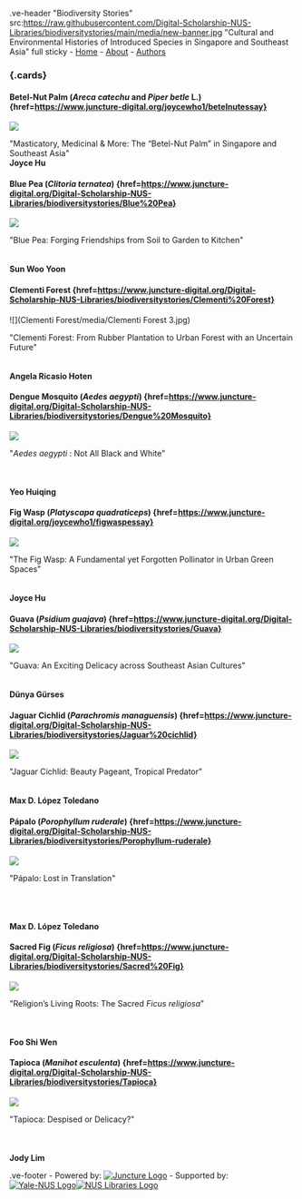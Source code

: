 .ve-header "Biodiversity Stories" src:https://raw.githubusercontent.com/Digital-Scholarship-NUS-Libraries/biodiversitystories/main/media/new-banner.jpg "Cultural and Environmental Histories of Introduced Species in Singapore and Southeast Asia" full sticky
    - [Home](/)
    - [About](/about)
    - [Authors](/authors) 
   
### {.cards}

#### Betel-Nut Palm (*Areca catechu* and *Piper betle* L.) {href=https://www.juncture-digital.org/joycewho1/betelnutessay}

![](https://d3d00swyhr67nd.cloudfront.net/w1200h1200/collection/LSW/RBGM/LSW_RBGM_MN_CD6_583-001.jpg)

"Masticatory, Medicinal & More: The “Betel-Nut Palm” in Singapore and Southeast Asia" 
<br>**Joyce Hu**

#### Blue Pea (*Clitoria ternatea*) {href=https://www.juncture-digital.org/Digital-Scholarship-NUS-Libraries/biodiversitystories/Blue%20Pea}

![](https://upload.wikimedia.org/wikipedia/commons/thumb/6/60/Flower-clitoria-ternatea.png/816px-Flower-clitoria-ternatea.png?20120525102736)

"Blue Pea: Forging Friendships from Soil to Garden to Kitchen"
<br><br><br> **Sun Woo Yoon**

#### Clementi Forest {href=https://www.juncture-digital.org/Digital-Scholarship-NUS-Libraries/biodiversitystories/Clementi%20Forest}

![](Clementi Forest/media/Clementi Forest 3.jpg)

"Clementi Forest: From Rubber Plantation to Urban Forest with an Uncertain Future"
<br><br><br> **Angela Ricasio Hoten**

#### Dengue Mosquito (*Aedes aegypti*) {href=https://www.juncture-digital.org/Digital-Scholarship-NUS-Libraries/biodiversitystories/Dengue%20Mosquito}

![](https://blog.biodiversitylibrary.org/wp-content/uploads/sites/4/2021/06/Campbell_4-768x679.jpg)

"*Aedes aegypti* : Not All Black and White"
<br><br><br><br>**Yeo Huiqing**

#### Fig Wasp (*Platyscapa quadraticeps*) {href=https://www.juncture-digital.org/joycewho1/figwaspessay}

![](http://www.figweb.org/fig_wasps/agaonidae/Agaoninae/Platyscapa/images/Platyscapa_quadraticeps_habitus_lateral.jpg)

"The Fig Wasp: A Fundamental yet Forgotten Pollinator in Urban Green Spaces"
<br><br><br>**Joyce Hu**

#### Guava (*Psidium guajava*) {href=https://www.juncture-digital.org/Digital-Scholarship-NUS-Libraries/biodiversitystories/Guava}

![](https://www.roots.gov.sg/CollectionImages/1083699.jpg)

"Guava: An Exciting Delicacy across Southeast Asian Cultures"
<br><br><br>**Dünya Gürses**

#### Jaguar Cichlid (*Parachromis managuensis*) {href=https://www.juncture-digital.org/Digital-Scholarship-NUS-Libraries/biodiversitystories/Jaguar%20cichlid}

![](https://upload.wikimedia.org/wikipedia/commons/thumb/c/c4/Parachromis_managuensis_2012_G1.jpg/1600px-Parachromis_managuensis_2012_G1.jpg?20120311175105)

"Jaguar Cichlid: Beauty Pageant, Tropical Predator" 
<br><br><br>**Max D. López Toledano**

#### Pápalo (_Porophyllum ruderale_) {href=https://www.juncture-digital.org/Digital-Scholarship-NUS-Libraries/biodiversitystories/Porophyllum-ruderale}

![](https://mediateca.inah.gob.mx/adore-djatoka//resolver?rft_id=https%3A%2F%2Fmediateca.inah.gob.mx%2Frepositorio%2Fislandora%2Fobject%2Fcodice%253A897%2Fdatastream%2FJP2%2Fview%3Ftoken%3D71fa3c5704caeb703cb4a83afbeb285a2537cf9bf069e25506ec30ab61dc0769&url_ver=Z39.88-2004&svc_id=info%3Alanl-repo%2Fsvc%2FgetRegion&svc_val_fmt=info%3Aofi%2Ffmt%3Akev%3Amtx%3Ajpeg2000&svc.format=image%2Fjpeg&svc.level=8&svc.rotate=0)

"Pápalo: Lost in Translation" 
<br><br><br><br><br>**Max D. López Toledano**

#### Sacred Fig (_Ficus religiosa_) {href=https://www.juncture-digital.org/Digital-Scholarship-NUS-Libraries/biodiversitystories/Sacred%20Fig}

![](https://upload.wikimedia.org/wikipedia/commons/thumb/1/15/MET_DP159094.jpg/1504px-MET_DP159094.jpg?20170324205903)

"Religion’s Living Roots: The Sacred _Ficus religiosa_" 
<br><br><br><br>**Foo Shi Wen**

#### Tapioca (*Manihot esculenta*) {href=https://www.juncture-digital.org/Digital-Scholarship-NUS-Libraries/biodiversitystories/Tapioca}

![](https://www.roots.gov.sg/CollectionImages/1080187.jpg)

"Tapioca: Despised or Delicacy?"
<br><br><br><br> **Jody Lim**



.ve-footer
    - Powered by: [![Juncture Logo](https://juncture-digital.github.io/juncture/static/images/juncture-logo.png)](https://juncture-digital.org)
    - Supported by: [![Yale-NUS Logo](https://upload.wikimedia.org/wikipedia/commons/thumb/1/17/Yale-NUS_College_logo.svg/800px-Yale-NUS_College_logo.svg.png)](https://www.yale-nus.edu.sg/)[![NUS Libraries Logo](https://sbdb.nus.edu.sg/images/NUSCL.png)](https://blog.nus.edu.sg/linus/about-nus-libraries/)

